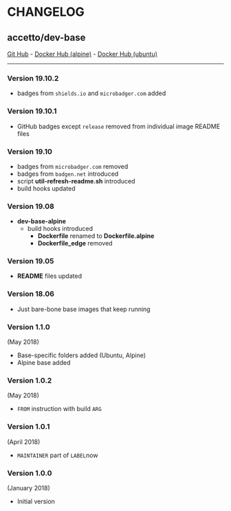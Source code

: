 # CHANGELOG

## accetto/dev-base

[Git Hub][this-github] - [Docker Hub (alpine)][this-docker-alpine] - [Docker Hub (ubuntu)][this-docker-ubuntu]

***

### Version 19.10.2

- badges from `shields.io` and `microbadger.com` added

### Version 19.10.1

- GitHub badges except `release` removed from individual image README files

### Version 19.10

- badges from `microbadger.com` removed
- badges from `badgen.net` introduced
- script **util-refresh-readme.sh** introduced
- build hooks updated

### Version 19.08

- **dev-base-alpine**
  - build hooks introduced
    - **Dockerfile** renamed to **Dockerfile.alpine**
    - **Dockerfile_edge** removed

### Version 19.05

- **README** files updated

### Version 18.06

- Just bare-bone base images that keep running

### Version 1.1.0

(May 2018)

- Base-specific folders added (Ubuntu, Alpine)
- Alpine base added

### Version 1.0.2

(May 2018)

- `FROM` instruction with build `ARG`

### Version 1.0.1

(April 2018)

- `MAINTAINER` part of `LABEL`now

### Version 1.0.0

(January 2018)

- Initial version

[this-github]: https://github.com/accetto/dev-base
[this-changelog]: https://github.com/accetto/dev-base/blob/master/CHANGELOG.md

[this-docker-alpine]: https://hub.docker.com/r/accetto/dev-base-alpine
[this-docker-ubuntu]: https://hub.docker.com/r/accetto/dev-base-ubuntu
